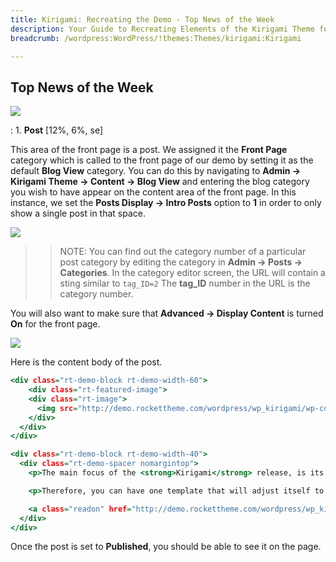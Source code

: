 ```yaml
---
title: Kirigami: Recreating the Demo - Top News of the Week
description: Your Guide to Recreating Elements of the Kirigami Theme for WordPress
breadcrumb: /wordpress:WordPress/!themes:Themes/kirigami:Kirigami

---
```


Top News of the Week
-----

![][demo1]

:	1. **Post** [12%, 6%, se]

This area of the front page is a post. We assigned it the **Front Page** category which is called to the front page of our demo by setting it as the default **Blog View** category. You can do this by navigating to **Admin -> Kirigami Theme -> Content -> Blog View** and entering the blog category you wish to have appear on the content area of the front page. In this instance, we set the **Posts Display -> Intro Posts** option to **1** in order to only show a single post in that space.

![][blogview]

>> NOTE: You can find out the category number of a particular post category by editing the category in **Admin -> Posts -> Categories**. In the category editor screen, the URL will contain a sting similar to `tag_ID=2` The **tag_ID** number in the URL is the category number.

You will also want to make sure that **Advanced -> Display Content** is turned **On** for the front page. 

![][postbody]

Here is the content body of the post.

~~~ .html
<div class="rt-demo-block rt-demo-width-60">
    <div class="rt-featured-image">
    <div class="rt-image">
      <img src="http://demo.rockettheme.com/wordpress/wp_kirigami/wp-content/rockettheme/rt_kirigami_wp/frontpage/general/fp-featured.jpg" alt="image" />
    </div>
  </div>
</div>  

<div class="rt-demo-block rt-demo-width-40">
  <div class="rt-demo-spacer nomargintop">
    <p>The main focus of the <strong>Kirigami</strong> release, is its Responsive Layout. <span class="hidden-tablet"><strong>Responsive</strong> effectively means a design that will adapt automatically to match whatever device or window size is loading it.</span></p> 

    <p>Therefore, you can have one template that will adjust itself to a <strong>mobile</strong>, tablet or desktop, without necessarily needing to load a separate layout with different content.</p>

    <a class="readon" href="http://demo.rockettheme.com/wordpress/wp_kirigami/features/"><span>See More</span></a>
  </div>
</div>
~~~

Once the post is set to **Published**, you should be able to see it on the page.

[demo1]: assets/wp_Kirigami_demo_5.jpeg
[postbody]: assets/postbody.jpeg
[blogview]: assets/blogview.jpeg